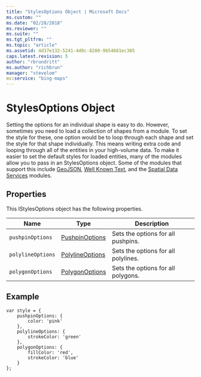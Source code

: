 ```yaml
---
title: "StylesOptions Object | Microsoft Docs"
ms.custom: ""
ms.date: "02/28/2018"
ms.reviewer: ""
ms.suite: ""
ms.tgt_pltfrm: ""
ms.topic: "article"
ms.assetid: 4d37e132-5241-4d0c-8280-9b54681ec305
caps.latest.revision: 5
author: "rbrundritt"
ms.author: "richbrun"
manager: "stevelom"
ms:service: "bing-maps"
---
```

# StylesOptions Object
Setting the options for an individual shape is easy to do. However, sometimes you need to load a collection of shapes from a module.  To set the style for these, one option would be to loop through each shape and set the style for that shape individually.  This means writing extra code and looping through all of the entities in your high-volume data. To make it easier to set the default styles for loaded entities, many of the modules allow you to pass in an StylesOptions object. Some of the modules that support this include [GeoJSON](../v8-web-control/geojson-module.md), [Well Known Text](../v8-web-control/well-known-text-module.md), and the [Spatial Data Services](../v8-web-control/spatial-data-service-module.md) modules.

## Properties

This IStylesOptions object has the following properties.

Name                 | Type               | Description
-------------------- | ------------------ | ---------------------------------
`pushpinOptions`     | [PushpinOptions](../v8-web-control/pushpinoptions-object.md)    | Sets the options for all pushpins.
`polylineOptions`    | [PolylineOptions](../v8-web-control/polylineoptions-object.md)   | Sets the options for all polylines.
`polygonOptions`     | [PolygonOptions](../v8-web-control/polygonoptions-object.md)    | Sets the options for all polygons.

## Example

```
var style = {
    pushpinOptions: {
        color: 'pink'
    },
    polylineOptions: {
        strokeColor: 'green'
    },
    polygonOptions: {
        fillColor: 'red',
        strokeColor: 'blue'
    }
};
```